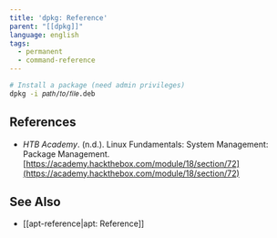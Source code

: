```yaml
---
title: 'dpkg: Reference'
parent: "[[dpkg]]"
language: english
tags:
  - permanent
  - command-reference
---
```



```bash
# Install a package (need admin privileges)
dpkg -i 𝑝𝑎𝑡ℎ/𝑡𝑜/𝑓𝑖𝑙𝑒.deb
```

## References

- _HTB Academy_. (n.d.). <span class="reference-title">Linux Fundamentals: System Management: Package Management</span>. [https://academy.hackthebox.com/module/18/section/72](https://academy.hackthebox.com/module/18/section/72)

## See Also

- [[apt-reference|apt: Reference]]
